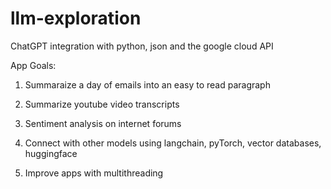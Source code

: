 # llm-exploration
ChatGPT integration with python, json and the google cloud API 

App Goals: 

1. Summaraize a day of emails into an easy to read paragraph
2. Summarize youtube video transcripts
3. Sentiment analysis on internet forums

4. Connect with other models using langchain, pyTorch, vector databases, huggingface
5. Improve apps with multithreading
